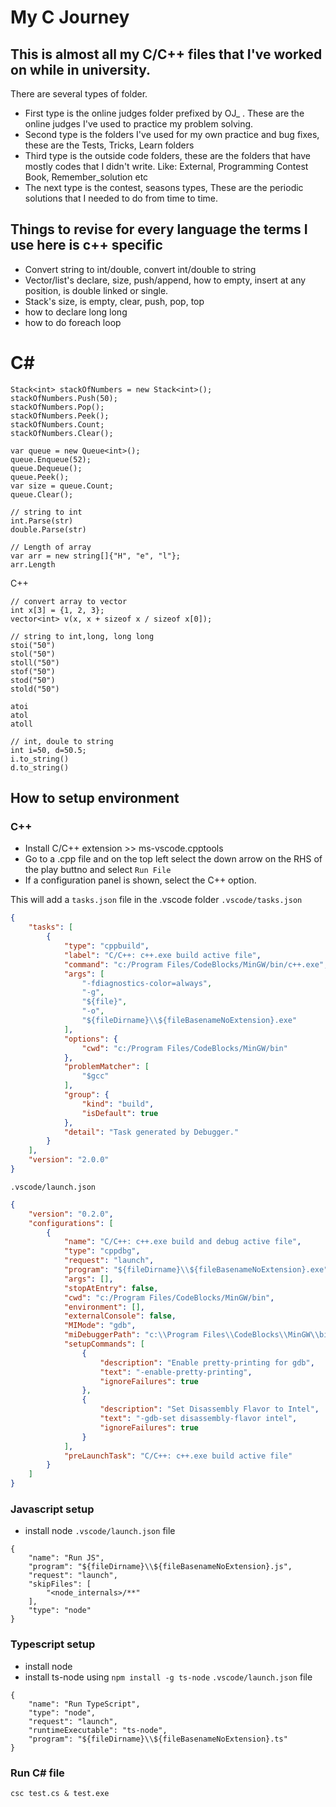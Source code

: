 # My C Journey
## This is almost all my C/C++ files that I've worked on while in university.



There are several types of folder. 

* First type is the online judges folder prefixed by OJ_ . These are the online judges I've used to practice my problem solving.
* Second type is the folders I've used for my own practice and bug fixes, these are the Tests, Tricks, Learn folders
* Third type is the outside code folders, these are the folders that have mostly codes that I didn't write. Like: External, Programming Contest Book, Remember_solution etc
* The next type is the contest, seasons types, These are the periodic solutions that I needed to do from time to time.


## Things to revise for every language the terms I use here is c++ specific
* Convert string to int/double, convert int/double to string
* Vector/list's declare, size, push/append, how to empty, insert at any position, is double linked or single.
* Stack's size, is empty, clear, push, pop, top
* how to declare long long
* how to do foreach loop

# C#
```
Stack<int> stackOfNumbers = new Stack<int>();
stackOfNumbers.Push(50);
stackOfNumbers.Pop();
stackOfNumbers.Peek();
stackOfNumbers.Count;
stackOfNumbers.Clear();

var queue = new Queue<int>();
queue.Enqueue(52);
queue.Dequeue();
queue.Peek();
var size = queue.Count;
queue.Clear();

// string to int
int.Parse(str)
double.Parse(str)

// Length of array
var arr = new string[]{"H", "e", "l"};
arr.Length
```

C++
```
// convert array to vector
int x[3] = {1, 2, 3};
vector<int> v(x, x + sizeof x / sizeof x[0]);

// string to int,long, long long
stoi("50")
stol("50")
stoll("50")
stof("50")
stod("50")
stold("50")

atoi
atol
atoll

// int, doule to string
int i=50, d=50.5;
i.to_string()
d.to_string()
```
## How to setup environment
### C++
* Install C/C++ extension >> ms-vscode.cpptools
* Go to a .cpp file and on the top left select the down arrow on the RHS of the play buttno and select `Run File`
* If a configuration panel is shown, select the C++ option.

This will add a `tasks.json` file in the .vscode folder
`.vscode/tasks.json`
```tasks.json
{
    "tasks": [
        {
            "type": "cppbuild",
            "label": "C/C++: c++.exe build active file",
            "command": "c:/Program Files/CodeBlocks/MinGW/bin/c++.exe",
            "args": [
                "-fdiagnostics-color=always",
                "-g",
                "${file}",
                "-o",
                "${fileDirname}\\${fileBasenameNoExtension}.exe"
            ],
            "options": {
                "cwd": "c:/Program Files/CodeBlocks/MinGW/bin"
            },
            "problemMatcher": [
                "$gcc"
            ],
            "group": {
                "kind": "build",
                "isDefault": true
            },
            "detail": "Task generated by Debugger."
        }
    ],
    "version": "2.0.0"
}
```
`.vscode/launch.json`
```launch.json
{
    "version": "0.2.0",
    "configurations": [
        {
            "name": "C/C++: c++.exe build and debug active file",
            "type": "cppdbg",
            "request": "launch",
            "program": "${fileDirname}\\${fileBasenameNoExtension}.exe",
            "args": [],
            "stopAtEntry": false,
            "cwd": "c:/Program Files/CodeBlocks/MinGW/bin",
            "environment": [],
            "externalConsole": false,
            "MIMode": "gdb",
            "miDebuggerPath": "c:\\Program Files\\CodeBlocks\\MinGW\\bin\\gdb.exe",
            "setupCommands": [
                {
                    "description": "Enable pretty-printing for gdb",
                    "text": "-enable-pretty-printing",
                    "ignoreFailures": true
                },
                {
                    "description": "Set Disassembly Flavor to Intel",
                    "text": "-gdb-set disassembly-flavor intel",
                    "ignoreFailures": true
                }
            ],
            "preLaunchTask": "C/C++: c++.exe build active file"
        }
    ]
}
```

### Javascript setup
* install node
`.vscode/launch.json` file
```
{
    "name": "Run JS",
    "program": "${fileDirname}\\${fileBasenameNoExtension}.js",
    "request": "launch",
    "skipFiles": [
        "<node_internals>/**"
    ],
    "type": "node"
}
```

### Typescript setup
* install node
* install ts-node using `npm install -g ts-node`
`.vscode/launch.json` file
```
{
    "name": "Run TypeScript",
    "type": "node",
    "request": "launch",
    "runtimeExecutable": "ts-node",
    "program": "${fileDirname}\\${fileBasenameNoExtension}.ts"
}
```

### Run C# file
```
csc test.cs & test.exe
```
